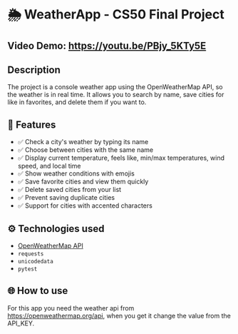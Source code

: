 # 🌦️ WeatherApp - CS50 Final Project
## Video Demo:  https://youtu.be/PBjy_5KTy5E
## Description
The project is a console weather app using the OpenWeatherMap API, so the weather is in real time. It allows you to search by name, save cities for like in favorites, and delete them if you want to.

## 📌 Features

- ✅ Check a city's weather by typing its name
- ✅ Choose between cities with the same name
- ✅ Display current temperature, feels like, min/max temperatures, wind speed, and local time
- ✅ Show weather conditions with emojis
- ✅ Save favorite cities and view them quickly
- ✅ Delete saved cities from your list
- ✅ Prevent saving duplicate cities
- ✅ Support for cities with accented characters

## ⚙️ Technologies used
- [OpenWeatherMap API](https://openweathermap.org/api)
- `requests`
- `unicodedata`
- `pytest`

## 🌐 How to use
For this app you need the weather api from https://openweathermap.org/api, when you get it change the value from the API_KEY.
